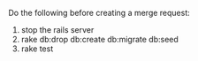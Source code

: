 Do the following before creating a merge request:

1. stop the rails server
2. rake db:drop db:create db:migrate db:seed
3. rake test
